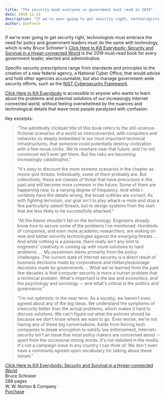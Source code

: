 ```yaml
---
title: "The security book everyone in government must read in 2019"
date: 2018-12-23
description: "If we're ever going to get security right, technologists must embrace the need for policy and government leaders must do the same with technology, which is why Bruce Schneier's Click Here to Kill Everybody: Security and Survival in a Hyper-connected World is the 2019 must-read book for every government leader, elected and administrative."
author: GovFresh
---
```


<!-- paragraph -->
<p>If we're ever going to get security right, technologists must embrace the need for policy and government leaders must do the same with technology, which is why Bruce Schneier's <a href="https://www.schneier.com/books/click_here/">Click Here to Kill Everybody: Security and Survival in a Hyper-connected World</a> is the 2019 must-read book for every government leader, elected and administrative.</p>
<!-- /paragraph -->

<!-- paragraph -->
<p>Specific security prescriptions range from standards and principles to the creation of a new federal agency, a National Cyber Office, that would advise and hold other agencies accountable, but also manage government-wide security efforts, such as the <a href="https://www.nist.gov/cyberframework">NIST Cybersecurity Framework</a>.</p>
<!-- /paragraph -->

<!-- paragraph -->
<p><a href="https://www.schneier.com/books/click_here/">Click Here to Kill Everybody</a> is accessible to anyone who wants to learn about the problems and potential solutions of our increasingly Internet connected world, without feeling overwhelmed by the nuances and technological details that leave most people paralyzed with confusion.</p>
<!-- /paragraph -->

<!-- paragraph -->
<p>Key excerpts:</p>
<!-- /paragraph -->

<!-- quote -->
<blockquote class="wp-block-quote"><p>"The admittedly clickbait title of this book refers to the still-science-fictional scenarios of a world so interconnected, with computers and networks so deeply embedded in our most important technical infrastructures, that someone could potentially destroy civilization with a few moue clicks. We're nowhere near that future, and I'm not convinced we'll ever get there. But the risks are becoming increasingly catastrophic."</p></blockquote>
<!-- /quote -->

<!-- quote -->
<blockquote class="wp-block-quote"><p>"It's easy to discount the more extreme scenarios in the chapter as movie-plot threats. Individually, some of them probably are. But collectively, these are classes of threat that have precursors in the past and will become more common in the future. Some of them are happening now, to a varying degree of frequency. And while I certainly have the details wrong, the broad outlines are correct. As with fighting terrorism, our goal isn't to play whack-a-mole and stop a few particularly salient threats, but to design systems from the start that are less likely to be successfully attacked."</p></blockquote>
<!-- /quote -->

<!-- quote -->
<blockquote class="wp-block-quote"><p>"All the blame shouldn't fall on the technology. Engineers already know how to secure some of the problems I've mentioned. Hundreds of companies, and even more academic researchers, are woking on new and better security technologies against the emerging threats ... And while nothing is a panacea, there really isn't any limit to engineers' creativity in coming up with novel solutions to hard problems. ... My pessimism stems primarily from the policy challenges. The current state of Internet security is a direct result of business decisions made by corporations and military/espionage decisions made by governments ... What we've learned from the past few decades is that computer security is more a human problem that a technical problem. What's important is the law and economics, and the psychology and sociology -- and what's critical is the politics and governance."</p><p></p></blockquote>
<!-- /quote -->

<!-- quote -->
<blockquote class="wp-block-quote"><p>"I'm not optimistic in the near term. As a society, we haven't even agreed about any of the big ideas. We understand the symptoms of insecurity better than the actual problems, which makes it hard to discuss solutions. We can't figure out what the policies should be because we don't know where we want to go. Even worse, we're not having any of these big conversations. Aside from forcing tech companies to break encryption to satisfy law enforcement, Internet+ security isn't an issue that most policy makers are concerned about -- apart from the occasional strong words. It's not debated in the media. It's not a campaign issue in any country I can think of. We don't even have a commonly agreed-upon vocabulary for talking about these issues."</p></blockquote>
<!-- /quote -->

<!-- media-text {"mediaId":24446,"mediaType":"image"} -->
<div class="wp-block-media-text alignwide"><figure class="wp-block-media-text__media"></figure><div class="wp-block-media-text__content"><!-- paragraph {"placeholder":"Content…"} -->
<p><a href="https://www.schneier.com/books/click_here/">Click Here to Kill Everybody: Security and Survival in a Hyper-connected World</a><br>Bruce Schneier<br>288 pages<br>W. W. Norton &amp; Company<br><a href="https://www.amazon.com/Click-Here-Kill-Everybody-Hyper-connected-ebook/dp/B07BLMQKZK">Purchase</a></p>
<!-- /paragraph --></div></div>
<!-- /media-text -->
